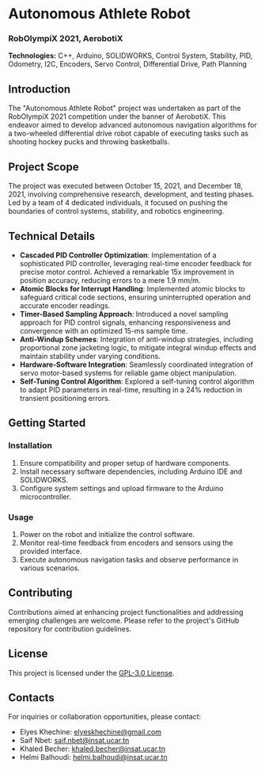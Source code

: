 # Autonomous Athlete Robot

### RobOlympiX 2021, AerobotiX

**Technologies:** C++, Arduino, SOLIDWORKS, Control System, Stability, PID, Odometry, I2C, Encoders, Servo Control, Differential Drive, Path Planning

## Introduction

The "Autonomous Athlete Robot" project was undertaken as part of the RobOlympiX 2021 competition under the banner of AerobotiX. This endeavor aimed to develop advanced autonomous navigation algorithms for a two-wheeled differential drive robot capable of executing tasks such as shooting hockey pucks and throwing basketballs. 

## Project Scope

 The project was executed between October 15, 2021, and December 18, 2021, involving comprehensive research, development, and testing phases. Led by a team of 4 dedicated individuals, it focused on pushing the boundaries of control systems, stability, and robotics engineering.
 
## Technical Details

- **Cascaded PID Controller Optimization**: Implementation of a sophisticated PID controller, leveraging real-time encoder feedback for precise motor control. Achieved a remarkable 15x improvement in position accuracy, reducing errors to a mere 1.9 mm/m.
- **Atomic Blocks for Interrupt Handling**: Implemented atomic blocks to safeguard critical code sections, ensuring uninterrupted operation and accurate encoder readings.
- **Timer-Based Sampling Approach**: Introduced a novel sampling approach for PID control signals, enhancing responsiveness and convergence with an optimized 15-ms sample time.
- **Anti-Windup Schemes**: Integration of anti-windup strategies, including proportional zone jacketing logic, to mitigate integral windup effects and maintain stability under varying conditions.
- **Hardware-Software Integration**: Seamlessly coordinated integration of servo motor-based systems for reliable game object manipulation.
- **Self-Tuning Control Algorithm**: Explored a self-tuning control algorithm to adapt PID parameters in real-time, resulting in a 24% reduction in transient positioning errors.

## Getting Started

### Installation

1. Ensure compatibility and proper setup of hardware components.
2. Install necessary software dependencies, including Arduino IDE and SOLIDWORKS.
3. Configure system settings and upload firmware to the Arduino microcontroller.

### Usage

1. Power on the robot and initialize the control software.
2. Monitor real-time feedback from encoders and sensors using the provided interface.
3. Execute autonomous navigation tasks and observe performance in various scenarios.

## Contributing

Contributions aimed at enhancing project functionalities and addressing emerging challenges are welcome. Please refer to the project's GitHub repository for contribution guidelines.

## License

This project is licensed under the [GPL-3.0 License](LICENSE).

## Contacts

For inquiries or collaboration opportunities, please contact:

- Elyes Khechine: elyeskhechine@gmail.com
- Saif Nbet: saif.nbet@insat.ucar.tn
- Khaled Becher: khaled.becher@insat.ucar.tn
- Helmi Balhoudi: helmi.balhoudi@insat.ucar.tn
